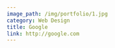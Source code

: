 ```yaml
---
image_path: /img/portfolio/1.jpg
category: Web Design
title: Google
link: http://google.com
---
```

